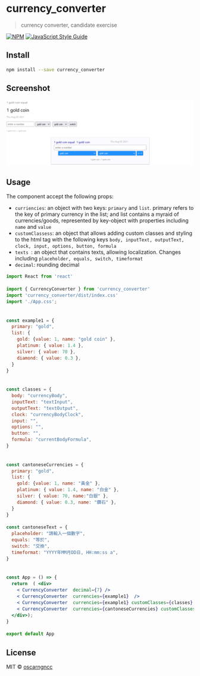 # currency_converter

> currency converter, candidate exercise

[![NPM](https://img.shields.io/npm/v/currency_converter.svg)](https://www.npmjs.com/package/currency_converter) [![JavaScript Style Guide](https://img.shields.io/badge/code_style-standard-brightgreen.svg)](https://standardjs.com)

## Install

```bash
npm install --save currency_converter
```

## Screenshot
![Alt text](screenshot.PNG)


## Usage
The component accept the following props:
- ```curriencies```: an object with two keys: ```primary``` and ```list```. primary refers to the key of primary currency in the list; and list contains a myraid of currencies/goods, represented by key-object with properties including ```name``` and ```value```
- ```customClassess```: an object that allows adding custom classes and styling to the html tag with the following keys ``` body, inputText, outputText, clock, input, options, button, formula ``` 
- ```texts ```: an object that contains texts, allowing localization. Changes including ``` placeholder, equals, switch, timeformat ```
- ```decimal```: rounding decimal


```jsx
import React from 'react'

import { CurrencyConverter } from 'currency_converter'
import 'currency_converter/dist/index.css'
import './App.css';


const example1 = {
  primary: "gold",
  list: {
    gold: {value: 1, name: "gold coin" },
    platinum: { value: 1.4 },
    silver: { value: 70 },
    diamond: { value: 0.3 },
  }
}


const classes = {
  body: "currencyBody",
  inputText: "textInput",
  outputText: "textOutput",
  clock: "currencyBodyClock",
  input: "",
  options: "",
  button: "",
  formula: "currentBodyFormula",
}


const cantoneseCurrencies = {
  primary: "gold",
  list: {
    gold: {value: 1, name: "黃金" },
    platinum: { value: 1.4, name: "白金" },
    silver: { value: 70, name:"白銀" },
    diamond: { value: 0.3, name: "鑽石" },
  }
}

const cantoneseText = {
  placeholder: "請輸入一個數字",
  equals: "等於",
  switch: "交換",
  timeformat: "YYYY年MM月DD日, HH:mm:ss a",
}


const App = () => {
  return  ( <div>
    < CurrencyConverter  decimal={7} />
    < CurrencyConverter  currencies={example1}  />
    < CurrencyConverter  currencies={example1} customClasses={classes} texts={{switch: "<-->"}} />
    < CurrencyConverter  currencies={cantoneseCurrencies} customClasses={classes} texts={cantoneseText} />
  </div>);
}

export default App
```

## License

MIT © [oscarngncc](https://github.com/oscarngncc)
